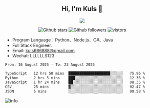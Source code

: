 <h2 align="center"> Hi, I'm Kuls 👋 </h2>
<p align="center">
    <p align="center">
        <img src=" https://avatars.githubusercontent.com/u/42165104?s=460&u=5c7fbf0bce7d4b38a15a44676e6f64b529e47598&v=4"/>
    </p>
    <p align="center">
      <img src="https://img.shields.io/github/stars/hellokuls?style=social" alt="Github stars" />
      <img src="https://img.shields.io/github/followers/hellokuls?style=social" alt="Github followers" />
      <img src="https://visitor-badge.glitch.me/badge?page_id=hellokuls.readme" alt="vistors" />
    </p>
</p>

- Program Language：Python、Node.js、C#、Java
- Full Stack Engineer.
- Email: kuls666888@gmail.com
- Wechat: LLLLLLS123

<!--START_SECTION:waka-->

```txt
From: 16 August 2025 - To: 23 August 2025

TypeScript   12 hrs 50 mins  ███████████████████░░░░░░   75.96 %
Python       2 hrs 5 mins    ███░░░░░░░░░░░░░░░░░░░░░░   12.36 %
JavaScript   1 hr 24 mins    ██░░░░░░░░░░░░░░░░░░░░░░░   08.35 %
CSV          25 mins         ▓░░░░░░░░░░░░░░░░░░░░░░░░   02.47 %
JSON         5 mins          ░░░░░░░░░░░░░░░░░░░░░░░░░   00.58 %
```

<!--END_SECTION:waka-->

![info](https://github-readme-stats.vercel.app/api?username=hellokuls&show_icons=true&count_private=true&hide=prs&theme=default_repocard)


